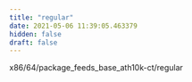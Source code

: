 ```yaml
---
title: "regular"
date: 2021-05-06 11:39:05.463379
hidden: false
draft: false
---
```


x86/64/package_feeds_base_ath10k-ct/regular

